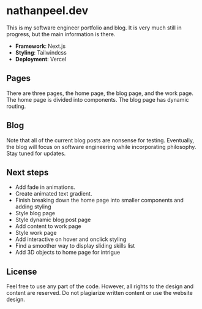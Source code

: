 
# nathanpeel.dev

This is my software engineer portfolio and blog. It is very much still in progress, but the main information is there. 
- **Framework**: Next.js
- **Styling**: Tailwindcss
- **Deployment**: Vercel

## Pages

There are three pages, the home page, the blog page, and the work page. The home page is divided into components. The blog page has dynamic routing. 

## Blog

Note that all of the current blog posts are nonsense for testing. Eventually, the blog will focus on software engineering while incorporating philosophy. Stay tuned for updates.

## Next steps

- Add fade in animations.
- Create animated text gradient.
- Finish breaking down the home page into smaller components and adding styling
- Style blog page
- Style dynamic blog post page
- Add content to work page
- Style work page
- Add interactive on hover and onclick styling
- Find a smoother way to display sliding skills list
- Add 3D objects to home page for intrigue

## License

Feel free to use any part of the code. However, all rights to the design and content are reserved. Do not plagiarize written content or use the website design.
